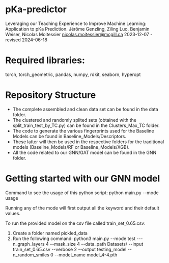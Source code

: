 # pKa-predictor
Leveraging our Teaching Experience to Improve Machine Learning: Application to pKa Prediction.
Jérôme Genzling, Ziling Luo, Benjamin Weiser, Nicolas Moitessier
nicolas.moitessier@mcgill.ca
2023-12-07 - revised 2024-06-18

# Required libraries:
torch, torch_geometric, pandas, numpy, rdkit, seaborn, hyperopt

# Repository Structure

- The complete assembled and clean data set can be found in the data folder.
- The clustered and randomly splited sets (obtained with the split_train_test_by_TC.py) can be found in the Clusters_Max_TC folder.
- The code to generate the various fingerprints used for the Baseline Models can be found in Baseline_Models/Descriptors.
- These latter will then be used in the respective folders for the traditional models (Baseline_Models/RF or Baseline_Models/XGB).
- All the code related to our GNN/GAT model can be found in the GNN folder.

# Getting started with our GNN model
Command to see the usage of this python script:
python main.py --mode usage

Running any of the mode will first output all the keyword and their default values.

To run the provided model on the csv file called train_set_0.65.csv:
1. Create a folder named pickled_data
2. Run the following command:
python3 main.py --mode test ---n_graph_layers 4 --mask_size 4 --data_path Datasets/ --input train_set_0.65.csv --verbose 2 --output testing_model --n_random_smiles 0 --model_name model_4-4.pth

